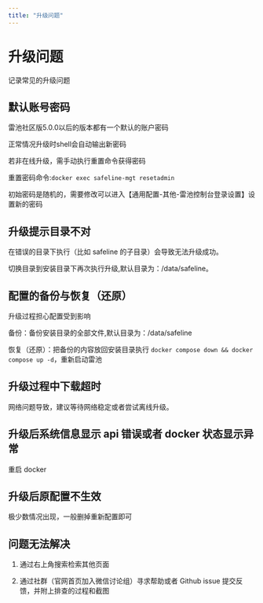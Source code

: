 ```yaml
---
title: "升级问题"
---
```


# 升级问题

记录常见的升级问题

## 默认账号密码

雷池社区版5.0.0以后的版本都有一个默认的账户密码

正常情况升级时shell会自动输出新密码

若非在线升级，需手动执行重置命令获得密码

重置密码命令:`docker exec safeline-mgt resetadmin`

初始密码是随机的，需要修改可以进入【通用配置-其他-雷池控制台登录设置】设置新的密码

## 升级提示目录不对

在错误的目录下执行（比如 safeline 的子目录）会导致无法升级成功。

切换目录到安装目录下再次执行升级,默认目录为：/data/safeline。

## 配置的备份与恢复（还原）

升级过程担心配置受到影响

备份：备份安装目录的全部文件,默认目录为：/data/safeline

恢复（还原）：把备份的内容放回安装目录执行 `docker compose down && docker compose up -d`，重新启动雷池

## 升级过程中下载超时

网络问题导致，建议等待网络稳定或者尝试离线升级。

## 升级后系统信息显示 api 错误或者 docker 状态显示异常

重启 docker

## 升级后原配置不生效

极少数情况出现，一般删掉重新配置即可

## 问题无法解决

1. 通过右上角搜索检索其他页面

2. 通过社群（官网首页加入微信讨论组）寻求帮助或者 Github issue 提交反馈，并附上排查的过程和截图
